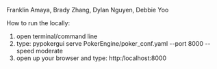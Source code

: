 Franklin Amaya, Brady Zhang, Dylan Nguyen, Debbie Yoo

How to run the locally:
  1) open terminal/command line
  2) type: pypokergui serve PokerEngine/poker_conf.yaml --port 8000 --speed moderate
  3) open up your browser and type: http:/localhost:8000
